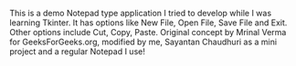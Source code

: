 This is a demo Notepad type application I tried to develop while I was learning Tkinter. It has options like New File, Open File, Save File and Exit. Other options include Cut, Copy, Paste. Original concept by Mrinal Verma for GeeksForGeeks.org, modified by me, Sayantan Chaudhuri as a mini project and a regular Notepad I use!
